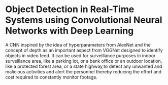 # Object Detection in Real-Time Systems using Convolutional Neural Networks with Deep Learning
A CNN inspired by the idea of hyperparameters from AlexNet and the concept of depth as an important aspect from VGGNet designed to identify objects in video feed. It can be used for surveillance purposes in indoor surveillance area, like a parking lot, or a bank office or an outdoor location, like a protected forest area, or a state highway,to detect any unwanted and malicious activities and alert the personnel thereby reducing the effort and cost required to constantly monitor footage.


